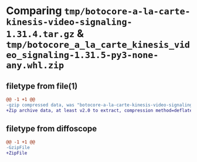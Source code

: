 # Comparing `tmp/botocore-a-la-carte-kinesis-video-signaling-1.31.4.tar.gz` & `tmp/botocore_a_la_carte_kinesis_video_signaling-1.31.5-py3-none-any.whl.zip`

## filetype from file(1)

```diff
@@ -1 +1 @@
-gzip compressed data, was "botocore-a-la-carte-kinesis-video-signaling-1.31.4.tar", last modified: Tue Jul 18 01:55:18 2023, max compression
+Zip archive data, at least v2.0 to extract, compression method=deflate
```

## filetype from diffoscope

```diff
@@ -1 +1 @@
-GzipFile
+ZipFile
```

